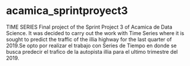 # acamica_sprintproyect3
TIME SERIES
Final project of the Sprint Project 3 of Acamica de Data Science.
It was decided to carry out the work with Time Series where it is sought to predict the traffic of the illia highway for the last quarter of 2019.Se opto por realizar el trabajo con Series de Tiempo en donde se busca predecir el trafico de la autopista illia para el ultimo trimestre del 2019.
